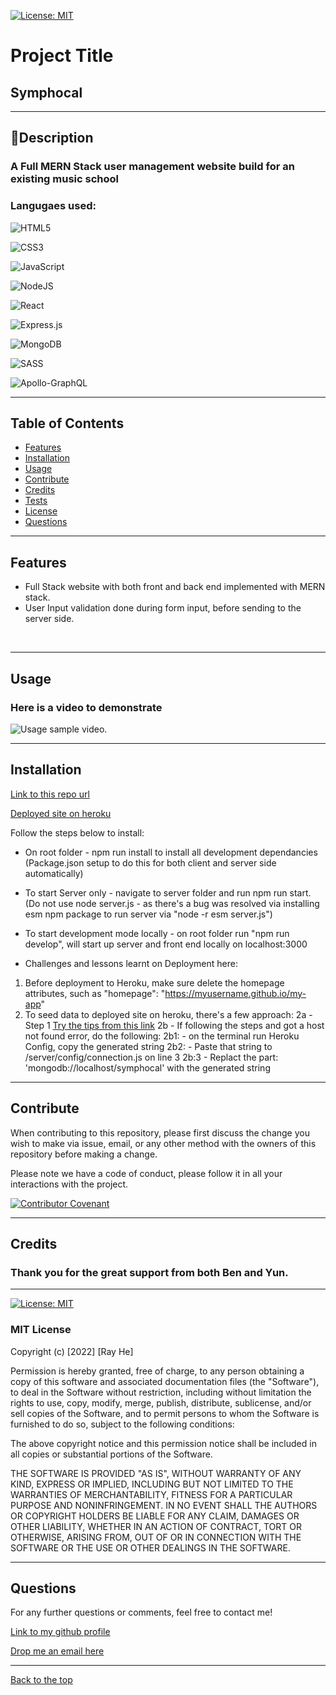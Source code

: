 [![License: MIT](https://img.shields.io/badge/License-MIT-yellow.svg)](https://opensource.org/licenses/MIT) 
# Project Title

## Symphocal

 --- 

## 📖Description

### A Full MERN Stack user management website build for an existing music school

### Langugaes used: 
![HTML5](https://img.shields.io/badge/html5-%23E34F26.svg?style=for-the-badge&logo=html5&logoColor=white)

![CSS3](https://img.shields.io/badge/css3-%231572B6.svg?style=for-the-badge&logo=css3&logoColor=white)

![JavaScript](https://img.shields.io/badge/javascript-%23323330.svg?style=for-the-badge&logo=javascript&logoColor=%23F7DF1E)

![NodeJS](https://img.shields.io/badge/node.js-6DA55F?style=for-the-badge&logo=node.js&logoColor=white)

![React](https://img.shields.io/badge/react-%2320232a.svg?style=for-the-badge&logo=react&logoColor=%2361DAFB)

![Express.js](https://img.shields.io/badge/express.js-%23404d59.svg?style=for-the-badge&logo=express&logoColor=%2361DAFB)

![MongoDB](https://img.shields.io/badge/MongoDB-%234ea94b.svg?style=for-the-badge&logo=mongodb&logoColor=white)

![SASS](https://img.shields.io/badge/SASS-hotpink.svg?style=for-the-badge&logo=SASS&logoColor=white)

![Apollo-GraphQL](https://img.shields.io/badge/-ApolloGraphQL-311C87?style=for-the-badge&logo=apollo-graphql)

 --- 

## Table of Contents

- [Features](#features)
- [Installation](#installation)
- [Usage](#usage)
- [Contribute](#contribute)
- [Credits](#credits)
- [Tests](#tests)
- [License](#license)
- [Questions](#questions)

 --- 

## Features 
* Full Stack website with both front and back end implemented with MERN stack.
* User Input validation done during form input, before sending to the server side.
<br/>

 --- 

## Usage

### Here is a video to demonstrate 

![Usage sample video.](./src/assets/images/Demophoto.jpg)

 --- 

## Installation

[Link to this repo url](https://github.com/DevRayHE/symphocal)

[Deployed site on heroku](https://shrouded-woodland-70359.herokuapp.com/)

Follow the steps below to install: 

- On root folder - npm run install to install all development dependancies (Package.json setup to do this for both client and server side automatically)

- To start Server only - navigate to server folder and run npm run start. (Do not use node server.js - as there's a bug was resolved via installing esm npm package to run server via "node -r esm server.js")

- To start development mode locally - on root folder run "npm run develop", will start up server and front end locally on localhost:3000

- Challenges and lessons learnt on Deployment here:
1. Before deployment to Heroku, make sure delete the homepage attributes, such as "homepage": "https://myusername.github.io/my-app"
2. To seed data to deployed site on heroku, there's a few approach:
  2a - Step 1 [Try the tips from this link](https://stackoverflow.com/questions/32103222/how-to-seed-data-for-a-nodemongo-app-deployed-to-heroku)
  2b - If following the steps and got a host not found error, do the following:
    2b1: - on the terminal run Heroku Config, copy the generated string
    2b2: - Paste that string to /server/config/connection.js on line 3
    2b:3 - Replact the part: 'mongodb://localhost/symphocal' with the generated string

 --- 

## Contribute

When contributing to this repository, please first discuss the change you wish to make via issue, email, or any other method with the owners of this repository before making a change.

Please note we have a code of conduct, please follow it in all your interactions with the project.

[![Contributor Covenant](https://img.shields.io/badge/Contributor%20Covenant-2.1-4baaaa.svg)](https://www.contributor-covenant.org/version/2/1/code_of_conduct/code_of_conduct.md)

 --- 

## Credits 
### Thank you for the great support from both Ben and Yun.

 --- 

[![License: MIT](https://img.shields.io/badge/License-MIT-yellow.svg)](https://opensource.org/licenses/MIT) 
### MIT License

Copyright (c) [2022] [Ray He]

Permission is hereby granted, free of charge, to any person obtaining a copy
of this software and associated documentation files (the "Software"), to deal
in the Software without restriction, including without limitation the rights
to use, copy, modify, merge, publish, distribute, sublicense, and/or sell
copies of the Software, and to permit persons to whom the Software is
furnished to do so, subject to the following conditions:

The above copyright notice and this permission notice shall be included in all
copies or substantial portions of the Software.

THE SOFTWARE IS PROVIDED "AS IS", WITHOUT WARRANTY OF ANY KIND, EXPRESS OR
IMPLIED, INCLUDING BUT NOT LIMITED TO THE WARRANTIES OF MERCHANTABILITY,
FITNESS FOR A PARTICULAR PURPOSE AND NONINFRINGEMENT. IN NO EVENT SHALL THE
AUTHORS OR COPYRIGHT HOLDERS BE LIABLE FOR ANY CLAIM, DAMAGES OR OTHER
LIABILITY, WHETHER IN AN ACTION OF CONTRACT, TORT OR OTHERWISE, ARISING FROM,
OUT OF OR IN CONNECTION WITH THE SOFTWARE OR THE USE OR OTHER DEALINGS IN THE
SOFTWARE.

 --- 

## Questions

For any further questions or comments, feel free to contact me!

[Link to my github profile](https://github.com/devrayhe/)

[Drop me an email here](mailto:devrayhe@gmail.com)

 --- 

[Back to the top](#project-title)